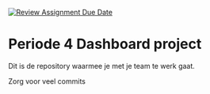 [![Review Assignment Due Date](https://classroom.github.com/assets/deadline-readme-button-24ddc0f5d75046c5622901739e7c5dd533143b0c8e959d652212380cedb1ea36.svg)](https://classroom.github.com/a/m_0gn9_f)
# Periode 4 Dashboard project

Dit is de repository waarmee je met je team te werk gaat. 

Zorg voor veel commits
